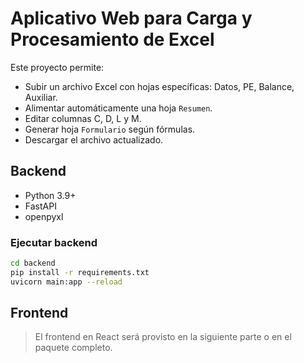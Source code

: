 # Aplicativo Web para Carga y Procesamiento de Excel

Este proyecto permite:

- Subir un archivo Excel con hojas específicas: Datos, PE, Balance, Auxiliar.
- Alimentar automáticamente una hoja `Resumen`.
- Editar columnas C, D, L y M.
- Generar hoja `Formulario` según fórmulas.
- Descargar el archivo actualizado.

## Backend

- Python 3.9+
- FastAPI
- openpyxl

### Ejecutar backend

```bash
cd backend
pip install -r requirements.txt
uvicorn main:app --reload
```

## Frontend

> El frontend en React será provisto en la siguiente parte o en el paquete completo.
